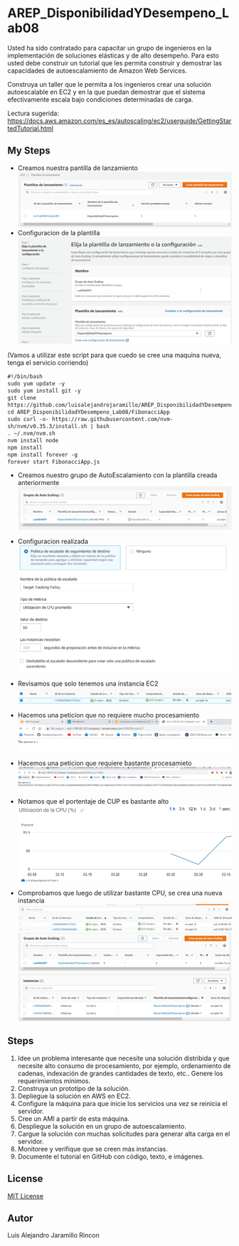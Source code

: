 # AREP_DisponibilidadYDesempeno_Lab08

Usted ha sido contratado para capacitar un grupo de ingenieros en la implementación de soluciones elásticas y de alto desempeño. Para esto usted debe construir un tutorial que les permita construir y demostrar las capacidades de autoescalamiento de Amazon Web Services.

Construya un taller que le permita a los ingenieros crear una solución autoescalable en EC2 y en la que puedan demostrar que el sistema efectivamente escala bajo condiciones determinadas de carga.

Lectura sugerida:
https://docs.aws.amazon.com/es_es/autoscaling/ec2/userguide/GettingStartedTutorial.html

## My Steps
* Creamos nuestra pantilla de lanzamiento
![step](/img/1.PNG)
* Configuracion de la plantilla
![step](/img/2.PNG)

(Vamos a utilizar este script para que cuedo se cree una maquina nueva, tenga el servicio corriendo)
```
#!/bin/bash
sudo yum update -y
sudo yum install git -y
git clone https://github.com/luisalejandrojaramillo/AREP_DisponibilidadYDesempeno_Lab08
cd AREP_DisponibilidadYDesempeno_Lab08/FibonacciApp
sudo curl -o- https://raw.githubusercontent.com/nvm-sh/nvm/v0.35.3/install.sh | bash 
. ~/.nvm/nvm.sh
nvm install node
npm install 
npm install forever -g
forever start FibonacciApp.js
```
* Creamos nuestro grupo de AutoEscalamiento con la plantilla creada anteriormente
![step](/img/3.PNG)
* Configuracion realizada
![step](/img/4.PNG)



* Revisamos que solo tenemos una instancia EC2 
![step](/img/10.PNG)
* Hacemos una peticion que no requiere mucho procesamiento
![step](/img/9.PNG)
* Hacemos una peticion que requiere bastante procesamieto
![step](/img/12.PNG)
* Notamos que el portentaje de CUP es bastante alto
![step](/img/11.PNG)
* Comprobamos que luego de utilizar bastante CPU, se crea una nueva instancia 
![step](/img/13.PNG)
![step](/img/14.PNG)
![step](/img/15.PNG)

## Steps
1. Idee un problema interesante que necesite una solución distribida y que necesite alto consumo de procesamiento, por ejemplo, ordenamiento de cadenas, indexación de grandes cantidades de texto, etc.. Genere los requerimientos mínimos.
2. Construya un prototipo de la solución.
3. Depliegue la solución en AWS en EC2.
4. Configure la máquina para que inicie los servicios una vez se reinicia el servidor.
5. Cree un AMI a partir de esta máquina.
6. Despliegue la solución en un grupo de autoescalamiento.
7. Cargue la solución con muchas solicitudes para generar alta carga en el servidor.
8. Monitoree y verifique que se creen más instancias.
9. Documente el tutorial en GitHub con código, texto, e imágenes.

## License
[MIT License ](/LICENSE)

## Autor
Luis Alejandro Jaramillo Rincon
